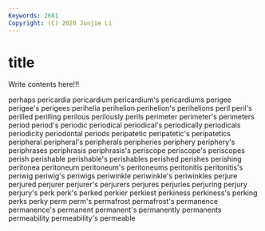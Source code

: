 ```yaml
---
Keywords: 2681
Copyright: (C) 2020 Junjie Li
---
```


# title

Write contents here!!!
 
perhaps 
pericardia
pericardium 
pericardium's 
pericardiums 
perigee 
perigee's 
perigees 
perihelia 
perihelion 
perihelion's 
perihelions
peril 
peril's 
perilled 
perilling 
perilous 
perilously 
perils 
perimeter 
perimeter's 
perimeters
period 
period's 
periodic 
periodical 
periodical's 
periodically 
periodicals 
periodicity 
periodontal 
periods
peripatetic 
peripatetic's 
peripatetics 
peripheral 
peripheral's 
peripherals 
peripheries 
periphery 
periphery's 
periphrases
periphrasis 
periphrasis's 
periscope 
periscope's 
periscopes 
perish 
perishable 
perishable's 
perishables 
perished
perishes 
perishing 
peritonea 
peritoneum 
peritoneum's 
peritoneums 
peritonitis 
peritonitis's 
periwig 
periwig's
periwigs 
periwinkle 
periwinkle's 
periwinkles 
perjure 
perjured 
perjurer 
perjurer's 
perjurers 
perjures
perjuries 
perjuring 
perjury 
perjury's 
perk 
perk's 
perked 
perkier 
perkiest 
perkiness
perkiness's 
perking 
perks 
perky 
perm 
perm's 
permafrost 
permafrost's 
permanence 
permanence's
permanent 
permanent's 
permanently 
permanents 
permeability 
permeability's 
permeable 
